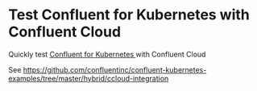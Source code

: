 # Test Confluent for Kubernetes  with Confluent Cloud

Quickly test [Confluent for Kubernetes ](https://docs.confluent.io/operator/current/co-quickstart.html#co-long-quickstart) with Confluent Cloud

See https://github.com/confluentinc/confluent-kubernetes-examples/tree/master/hybrid/ccloud-integration

